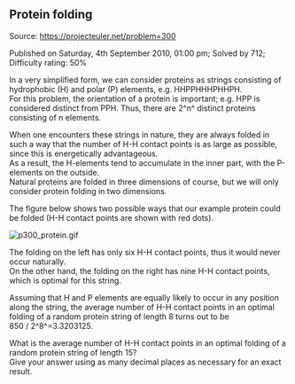 Protein folding
---------------

Source: https://projecteuler.net/problem=300

Published on Saturday, 4th September 2010, 01:00 pm; Solved by 712;
Difficulty rating: 50%

In a very simplified form, we can consider proteins as strings
consisting of hydrophobic (H) and polar (P) elements, e.g.
HHPPHHHPHHPH.\
 For this problem, the orientation of a protein is important; e.g. HPP
is considered distinct from PPH. Thus, there are 2^n^ distinct proteins
consisting of n elements.

When one encounters these strings in nature, they are always folded in
such a way that the number of H-H contact points is as large as
possible, since this is energetically advantageous.\
 As a result, the H-elements tend to accumulate in the inner part, with
the P-elements on the outside.\
 Natural proteins are folded in three dimensions of course, but we will
only consider protein folding in two dimensions.

The figure below shows two possible ways that our example protein could
be folded (H-H contact points are shown with red dots).

![p300\_protein.gif](project/images/p300_protein.gif)

The folding on the left has only six H-H contact points, thus it would
never occur naturally.\
 On the other hand, the folding on the right has nine H-H contact
points, which is optimal for this string.

Assuming that H and P elements are equally likely to occur in any
position along the string, the average number of H-H contact points in
an optimal folding of a random protein string of length 8 turns out to
be 850 / 2^8^=3.3203125.

What is the average number of H-H contact points in an optimal folding
of a random protein string of length 15?\
 Give your answer using as many decimal places as necessary for an exact
result.
